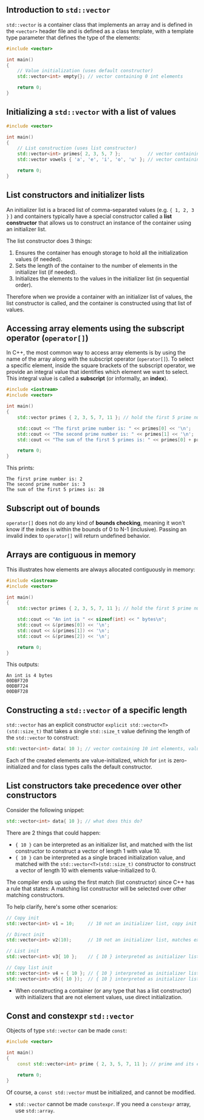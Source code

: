 ## Introduction to `std::vector`

`std::vector` is a container class that implements an array and is defined in the `<vector>` header file and is defined as a class template, with a template type parameter that defines the type of the elements:
```cpp
#include <vector>

int main()
{
	// Value initialization (uses default constructor)
	std::vector<int> empty{}; // vector containing 0 int elements

	return 0;
}
```

## Initializing a `std::vector` with a list of values

```cpp
#include <vector>

int main()
{
	// List construction (uses list constructor)
	std::vector<int> primes{ 2, 3, 5, 7 };          // vector containing 4 int elements with values 2, 3, 5, and 7
	std::vector vowels { 'a', 'e', 'i', 'o', 'u' }; // vector containing 5 char elements with values 'a', 'e', 'i', 'o', and 'u'.  Uses CTAD (C++17) to deduce element type char (preferred).

	return 0;
}
```

## List constructors and initializer lists

An initializer list is a braced list of comma-separated values (e.g. `{ 1, 2, 3 }` ) and containers typically have a special constructor called a **list constructor** that allows us to construct an instance of the container using an initializer list.

The list constructor does 3 things:
1. Ensures the container has enough storage to hold all the initialization values (if needed).
2. Sets the length of the container to the number of elements in the initializer list (if needed).
3. Initializes the elements to the values in the initializer list (in sequential order).

Therefore when we provide a container with an initializer list of values, the list constructor is called, and the container is constructed using that list of values.

## Accessing array elements using the subscript operator (`operator[]`)

In C++, the most common way to access array elements is by using the name of the array along with the subscript operator (`operator[]`). To select a specific element, inside the square brackets of the subscript operator, we provide an integral value that identifies which element we want to select. This integral value is called a **subscript** (or informally, an **index**).

```cpp
#include <iostream>
#include <vector>

int main()
{
    std::vector primes { 2, 3, 5, 7, 11 }; // hold the first 5 prime numbers (as int)

    std::cout << "The first prime number is: " << primes[0] << '\n';
    std::cout << "The second prime number is: " << primes[1] << '\n';
    std::cout << "The sum of the first 5 primes is: " << primes[0] + primes[1] + primes[2] + primes[3] + primes[4] << '\n';

    return 0;
}
```

This prints:
```
The first prime number is: 2
The second prime number is: 3
The sum of the first 5 primes is: 28
```

## Subscript out of bounds

`operator[]` does not do any kind of **bounds checking**, meaning it won't know if the index is within the bounds of 0 to N-1 (inclusive). Passing an invalid index to `operator[]` will return undefined behavior.

## Arrays are contiguous in memory

This illustrates how elements are always allocated contiguously in memory:
```cpp
#include <iostream>
#include <vector>

int main()
{
    std::vector primes { 2, 3, 5, 7, 11 }; // hold the first 5 prime numbers (as int)

    std::cout << "An int is " << sizeof(int) << " bytes\n";
    std::cout << &(primes[0]) << '\n';
    std::cout << &(primes[1]) << '\n';
    std::cout << &(primes[2]) << '\n';

    return 0;
}
```

This outputs:
```
An int is 4 bytes
00DBF720
00DBF724
00DBF728
```

## Constructing a `std::vector` of a specific length

`std::vector` has an explicit constructor `explicit std::vector<T>(std::size_t)` that takes a single `std::size_t` value defining the length of the `std::vector` to construct:
```cpp
std::vector<int> data( 10 ); // vector containing 10 int elements, value-initialized to 0
```

Each of the created elements are value-initialized, which for `int` is zero-initialized and for class types calls the default constructor.

## List constructors take precedence over other constructors

Consider the following snippet:
```cpp
std::vector<int> data{ 10 }; // what does this do?
```

There are 2 things that could happen:
- `{ 10 }` can be interpreted as an initializer list, and matched with the list constructor to construct a vector of length 1 with value 10.
- `{ 10 }` can be interpreted as a single braced initialization value, and matched with the `std::vector<T>(std::size_t)` constructor to construct a vector of length 10 with elements value-initialized to 0.

The compiler ends up using the first match (list constructor) since C++ has a rule that states: A matching list constructor will be selected over other matching constructors.

To help clarify, here's some other scenarios:
```cpp
// Copy init
std::vector<int> v1 = 10;     // 10 not an initializer list, copy init won't match explicit constructor: compilation error

// Direct init
std::vector<int> v2(10);      // 10 not an initializer list, matches explicit single-argument constructor

// List init
std::vector<int> v3{ 10 };    // { 10 } interpreted as initializer list, matches list constructor

// Copy list init
std::vector<int> v4 = { 10 }; // { 10 } interpreted as initializer list, matches list constructor
std::vector<int> v5({ 10 });  // { 10 } interpreted as initializer list, matches list constructor
```

- When constructing a container (or any type that has a list constructor) with initializers that are not element values, use direct initialization.

## Const and constexpr `std::vector`

Objects of type `std::vector` can be made `const`:
```cpp
#include <vector>

int main()
{
    const std::vector<int> prime { 2, 3, 5, 7, 11 }; // prime and its elements cannot be modified

    return 0;
}
```

Of course, a `const std::vector` must be initialized, and cannot be modified.

- `std::vector` cannot be made `constexpr`. If you need a `constexpr` array, use `std::array`.
